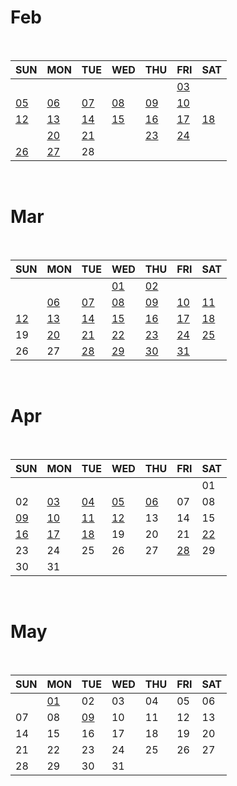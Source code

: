 # Feb

<br>

|SUN|MON|TUE|WED|THU|FRI|SAT|
|---|---|---|---|---|---|---|
|   |   |   |   |   |[03](/Daily_review/2023_Feb/0203.md)|   |
|[05](/Daily_review/2023_Feb/0205_combination.md)|[06](/Daily_review/2023_Feb/0206_DFS.md)|[07](/Daily_review/2023_Feb/0207_DFS.md)|[08](/Daily_review/2023_Feb/0208_SQL.md)|[09](/Daily_review/2023_Feb/0209_SQL.md)|[10](/Daily_review/2023_Feb/0210.md)||
|[12](/Daily_review/2023_Feb/0212_Hanoi.md)|[13](/Daily_review/2023_Feb/0213_SQL.md)|[14](/Daily_review/2023_Feb/0214_SQL.md)|[15](/Daily_review/2023_FEB/0215_Backtracking.md)|[16](/Daily_review/2023_Feb/0216_SQL.md)|[17](/Daily_review/2023_Feb/0217_SQL.md)|[18](/Daily_review/2023_Feb/0218_BFS.md)|
||[20](/Daily_review/2023_Feb/0220_SQL.md)|[21](/Daily_review/2023_Feb/0221_ShortestPath.md)||[23](/Web/box_model.md)|[24](/Daily_review/2023_Feb/0224_CSS.md)||
|[26](/Algorithm/greedy.md)|[27](/Web/positioning.md)|28|

<br>

# Mar

<br>

|SUN|MON|TUE|WED|THU|FRI|SAT|
|---|---|---|---|---|---|---|
|   |   |   |[01](Web/flexible.md)|[02](Web/semantic.md)|||
||[06](Web/bootstrap.md)|[07](/Daily_review/2023_Mar/0307_Bootstrap_Grid.md)|[08](/Daily_review/2023_Mar/0308_Bootstrap_Flex.md)|[09](/Daily_review/2023_Mar/0309_Bootstrap_Display.md)|[10](/Daily_review/2023_Mar/0310_Bootstrap_Ratio.md)|[11](/Daily_review/2023_Mar/0311_CSS_after_before.md)|
|[12](/Daily_review/2023_Mar/0312_CSS_Mediaquery.md)|[13](/TIL/JavaScript/DOM.md)|[14](/JavaScript/javascript_syntax.md)|[15](/JavaScript/js_objects.md)|[16](/JavaScript/js_event.md)|[17](/Daily_review/2023_Mar/0317_JS_scrollTo.md)|[18](/Daily_review/2023_Mar/0318_HTML_textarea.md)|
|19|[20](/Django/Django.md)|[21](/Django/dj_design_pattern.md)|[22](/Django/dj_template.md)|[23](/Django/urls.md)|[24](/Django/model.md)|[25](/Daily_review/2023_Mar/0325_Algorithm_ParametricSearch.md)|
|26|27|[28](/Django/orm.md)|[29](/Django/orm_with_view.md)|[30](/Daily_review/2023_Mar/0330_JS_confirm.md)|[31](/Daily_review/2023_Mar/0331_Djnago_multipleSort.md)|

<br>

# Apr

<br>

|SUN|MON|TUE|WED|THU|FRI|SAT|
|---|---|---|---|---|---|---|
|   |   |   |   |   |   |01|
|02|[03](/Django/form.md)|[04](/Django/authetication.md)|[05](/Django/authetication.md)|[06](/Daily_review/2023_Apr/0406_Django_urlVarialble.md)|07|08|
|[09](/Daily_review/2023_Apr/0409_CSS_transform.md)|[10](/Django/static_files.md)|[11](/Django/many_to_one.md)|[12](/Django/many_to_one.md)|13|14|15|
|[16](/Daily_review/2023_Apr/0416_JS_resizeEvent.md)|[17](/Django/many_to_many.md)|[18](/Daily_review/2023_Apr/0418_Django_Pagination.md)|19|20|21|[22](/Daily_review/2023_Apr/0422_CSS_first-child.md)|
|23|24|25|26|27|[28](/Daily_review/2023_Apr/0428_JS_scroll_header.md)|29|
|30|31|

<br>

# May

<br>

|SUN|MON|TUE|WED|THU|FRI|SAT|
|---|---|---|---|---|---|---|
|   |[01](/Daily_review/2023_May/0501_CSS_nth-child.md)|02|03|04|05|06|
|07|08|[09](/Daily_review/2023_May/0509_axios_fomrdata.md)|10|11|12|13|
|14|15|16|17|18|19|20|
|21|22|23|24|25|26|27|
|28|29|30|31|   |   |   |